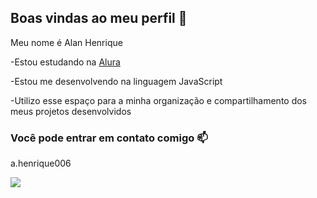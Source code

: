 ## Boas vindas ao meu perfil 🏀

Meu nome é Alan Henrique

-Estou estudando na [Alura](https://www.alura.com.br)

-Estou me desenvolvendo na linguagem JavaScript

-Utilizo esse espaço para a minha organização e compartilhamento dos meus projetos desenvolvidos

### Você pode entrar em contato comigo 📫

a.henrique006

![](https://media1.tenor.com/m/Gc81dEeQknMAAAAC/teby.gif)
